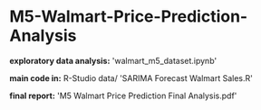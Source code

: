 # M5-Walmart-Price-Prediction-Analysis

**exploratory data analysis:** 'walmart_m5_dataset.ipynb'

**main code in:** R-Studio data/ 'SARIMA Forecast Walmart Sales.R'

**final report:** 'M5 Walmart Price Prediction Final Analysis.pdf'
